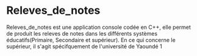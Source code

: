 # Releves_de_notes

Releves_de_notes est une application console codée en C++, elle permet de produit les releves de notes dans les différents systèmes éducatifs(Primaire, Secondaire et supérieur). En ce qui concerne le supérieur, il s'agit spécifquement de l'université de Yaoundé 1
